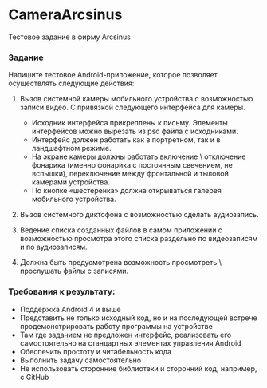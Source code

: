 # CameraArcsinus
Тестовое задание в фирму Arcsinus

### Задание

Напишите тестовое Android-приложение, которое позволяет осуществлять следующие действия:

1. Вызов системной камеры мобильного устройства с возможностью записи видео. С привязкой следующего интерфейса для камеры.
  
	* Исходник интерфейса прикреплены к письму. Элементы интерфейсов можно вырезать из psd файла с исходниками. 
	* Интерфейс должен работать как в портретном, так и в ландшафтном режиме.
	* На экране камеры должны работать включение \ отключение фонарика (именно фонарика с постоянным свечением, не вспышки), переключение между фронтальной и тыловой камерами устройства.
	* По кнопке «шестеренка» должна открываться галерея мобильного устройства.
  
2. Вызов системного диктофона с возможностью сделать аудиозапись. 

3. Ведение списка созданных файлов в самом приложении с возможностью просмотра  этого списка раздельно по видеозаписям и по аудиозаписям. 

4. Должна быть предусмотрена возможность просмотреть \ прослушать файлы с записями.

### Требования к результату:

* Поддержка Android 4 и выше
* Представить не только исходный код, но и на последующей встрече продемонстрировать работу программы на устройстве
* Там где заданием не предложен интерфейс, реализовать его самостоятельно на стандартных элементах управления Android
* Обеспечить простоту и читабельность кода
* Выполнить задачу самостоятельно
* Не использовать сторонние библиотеки и сторонний код, например, с GitHub

